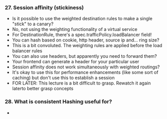 ### 27. Session affinity (stickiness) 
- Is it possible to use the weighted destination rules to make a single "stick" to a canary?
- No, not using the weighting functionality of a virtual service
- For DestinationRule, there's a spec.trafficPolicy.loadBalancer field!
- You can hash based on cookie, http header, source ip and... ring size?
- This is a bit convoluted. The weighting rules are applied before the load balancer rules
- You can also use headers, but apparently you need to forward them?
- Your frontend can generate a header for your particular user
- Session affinity does not work simultaneously with weighted routings?
- It's okay to use this for performance enhancements (like some sort of caching) but don't use this to establish a session
- FOR LATER: This lecture is a bit difficult to grasp. Rewatch it again laterto better grasp concepts 

### 28. What is consistent Hashing useful for?
- 